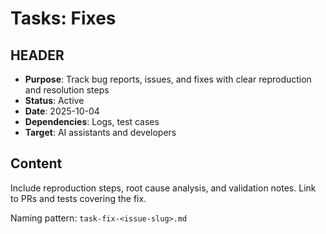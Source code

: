 # Tasks: Fixes

## HEADER
- **Purpose**: Track bug reports, issues, and fixes with clear reproduction and resolution steps
- **Status**: Active
- **Date**: 2025-10-04
- **Dependencies**: Logs, test cases
- **Target**: AI assistants and developers

## Content
Include reproduction steps, root cause analysis, and validation notes. Link to PRs and tests covering the fix.

Naming pattern: `task-fix-<issue-slug>.md`

